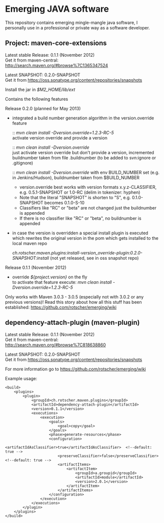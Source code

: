 Emerging JAVA software
======================

This repository contains emerging mingle-mangle java software, I personally use in a professional or private way as a software developer.

Project: maven-core-extensions
------------------------------

Latest stable Release: 0.1.1 (November 2012)  
Get it from maven-central: http://search.maven.org/#browse%7C1365347524

Latest SNAPSHOT: 0.2.0-SNAPSHOT  
Get it from https://oss.sonatype.org/content/repositories/snapshots

Install the jar in _$M2_HOME/lib/ext_

Contains the following features

Release 0.2.0 (planned for May 2013)
- integrated a build number generation algorithm in the version.override feature

  :: _mvn clean install -Dversion.override=1.2.3-RC-5_                    
         activate version override and provide a version
          
  :: _mvn clean install -Dversion.override_                               
         just activate version override but don't provide a version, incremented buildnumber taken from file .buildnumber (to be added to svn:ignore or .gitignore)
         
         
  :: _mvn clean install -Dversion.override_ 
         with env BUILD_NUMBER set (e.g. in Jenkins/Hudson), buildnumber taken from $BUILD_NUMBER
  
  * version.override best works with version formats x.y.z-CLASSIFIER, e.g. 0.5.1-SNAPSHOT or 1.0-RC (delim in tokenizer: hyphen)       
  * Note that the literal "SNAPSHOT" is shorten to "S", e.g. 0.1.0-SNAPSHOT becomes 0.1.0-S-10
  * Classifiers like "RC" or "beta" are not changed just the buildnumber is appended
  * If there is no classifier like "RC" or "beta", no buildnumber is appended
         
- in case the version is overridden a special install plugin is executed which
  rewrites the original version in the pom which gets installed to the local maven repo  
  
  _ch.rotscher.maven.plugins:install-version_override-plugin:0.2.0-SNAPSHOT:install_ (not yet released, see in oss snapshot repo)

Release 0.1.1 (November 2012)

* override _${project.version}_ on the fly  
    to activate that feature execute: _mvn clean install -Dversion.override=1.2.3-RC-5_


Only works with Maven 3.0.3 - 3.0.5 (especially not with 3.0.2 or any previous versions)!
Read this story about how all this stuff has been established: https://github.com/rotscher/emerging/wiki



dependency-attach-plugin (maven-plugin)
---------------------------------------

Latest stable Release: 0.1.1 (November 2012)  
Get it from maven-central: http://search.maven.org/#browse%7C818638860

Latest SNAPSHOT: 0.2.0-SNAPSHOT  
Get it from https://oss.sonatype.org/content/repositories/snapshots

For more information go to https://github.com/rotscher/emerging/wiki

Example usage:

    <build>
        <plugins>
            <plugin>
                <groupId>ch.rotscher.maven.plugins</groupId>
                <artifactId>dependency-attach-plugin</artifactId>
                <version>0.1.1</version>
                <executions>
                    <execution>
                        <goals>
                            <goal>copy</goal>
                        </goals>
                        <phase>generate-resources</phase>
                        <configuration>
                            <artifactIdAsClassifier>true</artifactIdAsClassifier>  <!--default: true -->
                            <preserveClassifier>false</preserveClassifier>         <!--default: true -->
                            <artifactItems>
                                <artifactItem>
                                    <groupId>a.groupid</groupId>
                                    <artifactId>module</artifactId>
                                    <version>2.0.1</version>
                                </artifactItem>
                            </artifactItems>
                        </configuration>
                    </execution>
                </executions>
            </plugin>
        </plugins>
    </build>

